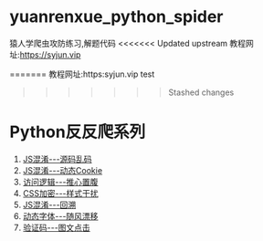 # yuanrenxue_python_spider
猿人学爬虫攻防练习,解题代码
<<<<<<< Updated upstream
教程网址:https://syjun.vip

=======
教程网址:https:syjun.vip
test
>>>>>>> Stashed changes
# Python反反爬系列

 1. [JS混淆---源码乱码][1]
 2. [JS混淆---动态Cookie][2]
 3. [访问逻辑---推心置腹][3]
 4. [CSS加密---样式干扰][4]
 5. [JS混淆---回溯][5]
 6. [动态字体---随风漂移][6]
 7. [验证码---图文点击][7]
 
  [1]: https://syjun.vip/archives/278.html
  [2]: https://syjun.vip/archives/279.html
  [3]: https://syjun.vip/archives/280.html
  [4]: https://syjun.vip/archives/281.html
  [5]: https://syjun.vip/archives/282.html
  [6]: https://syjun.vip/archives/283.html
  [7]: https://syjun.vip/archives/284.html
